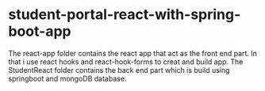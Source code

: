 # student-portal-react-with-spring-boot-app

The react-app folder contains the react app that act as the front end part. In that i use react hooks and react-hook-forms to creat and build app.
The StudentReact folder contains the back end part which is build using springboot and mongoDB database.
